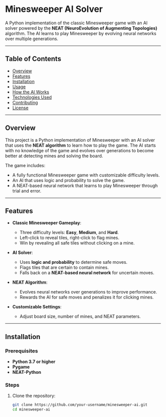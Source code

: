 # Minesweeper AI Solver


A Python implementation of the classic Minesweeper game with an AI solver powered by the **NEAT (NeuroEvolution of Augmenting Topologies)** algorithm. The AI learns to play Minesweeper by evolving neural networks over multiple generations.

---

## Table of Contents
- [Overview](#overview)
- [Features](#features)
- [Installation](#installation)
- [Usage](#usage)
- [How the AI Works](#how-the-ai-works)
- [Technologies Used](#technologies-used)
- [Contributing](#contributing)
- [License](#license)

---

## Overview

This project is a Python implementation of Minesweeper with an AI solver that uses the **NEAT algorithm** to learn how to play the game. The AI starts with no knowledge of the game and evolves over generations to become better at detecting mines and solving the board.

The game includes:
- A fully functional Minesweeper game with customizable difficulty levels.
- An AI that uses logic and probability to solve the game.
- A NEAT-based neural network that learns to play Minesweeper through trial and error.

---

## Features

- **Classic Minesweeper Gameplay**:
  - Three difficulty levels: **Easy**, **Medium**, and **Hard**.
  - Left-click to reveal tiles, right-click to flag mines.
  - Win by revealing all safe tiles without clicking on a mine.

- **AI Solver**:
  - Uses **logic and probability** to determine safe moves.
  - Flags tiles that are certain to contain mines.
  - Falls back on a **NEAT-based neural network** for uncertain moves.

- **NEAT Algorithm**:
  - Evolves neural networks over generations to improve performance.
  - Rewards the AI for safe moves and penalizes it for clicking mines.

- **Customizable Settings**:
  - Adjust board size, number of mines, and NEAT parameters.

---

## Installation

### Prerequisites
- **Python 3.7 or higher**
- **Pygame**
- **NEAT-Python**

### Steps
1. Clone the repository:
   ```bash
   git clone https://github.com/your-username/minesweeper-ai.git
   cd minesweeper-ai
